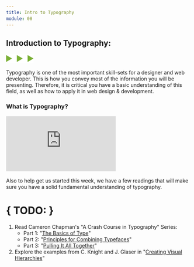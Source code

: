 ```yaml
---
title: Intro to Typography
module: 08
---
```


## Introduction to Typography:
<img src="./../../../img/arrow-divider.svg" style="width: 75px; border: none;" />

Typography is one of the most important skill-sets for a designer and web developer. This is how you convey most of the information you will be presenting. Therefore, it is critical you have a basic understanding of this field, as well as how to apply it in web design & development.

### What is Typography?

<div class="embed-responsive embed-responsive-16by9"><iframe class="embed-responsive-item" src="https://player.vimeo.com/video/239714928?color=F49626&title=0&byline=0&portrait=0" frameborder="0" allowfullscreen></iframe></div>

Also to help get us started this week, we have a few readings that will make sure you have a solid fundamental understanding of typography.

# { TODO: }
1. Read Cameron Chapman's "A Crash Course in Typography" Series:
   - Part 1: "[The Basics of Type](https://www.noupe.com/essentials/icons-fonts/a-crash-course-in-typography-the-basics-of-type.html)"
   - Part 2: "[Principles for Combining Typefaces](https://www.noupe.com/essentials/icons-fonts/a-crash-course-in-typography-principles-for-combining-typefaces.html)"
   - Part 3: "[Pulling It All Together](https://www.noupe.com/essentials/icons-fonts/a-crash-course-in-typography-pulling-it-all-together.html)"
2. Explore the examples from C. Knight and J. Glaser in "[Creating Visual Hierarchies](https://www.smashingmagazine.com/2013/02/creating-visual-hierarchies-typography/)"
